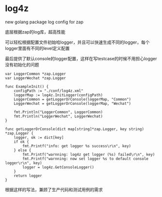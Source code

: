 # log4z
new golang package log config for zap

底层根据zap的log库，超高性能

可以轻松根据配置文件初始哈logger，并且可以快速生成不同的logger，每个logger里面有不同的level定义配置

最后提供了默认console的logger配置，这样在写testcase的时候不用担心logger没有初始化的问题
    
        
        
    var LoggerCommon *zap.Logger
    var LoggerWechat *zap.Logger
    
    func ExampleInit() {        
        configPath := "./conf/log4z.xml"
        loggerMap := log4z.InitLogger(configPath)
        LoggerCommon = getLoggerOrConsole(loggerMap, "Common")
        LoggerWechat = getLoggerOrConsole(loggerMap, "Wechat")
    
        fmt.Println("LoggerCommon", LoggerCommon)
        fmt.Println("LoggerWechat", LoggerWechat)
    }
    
    func getLoggerOrConsole(dict map[string]*zap.Logger, key string) *zap.Logger {
        logger, ok := dict[key]
        if ok {
            fmt.Printf("info: get logger %s success\r\n", key)
        } else {
            fmt.Printf("warnning: log4z get logger (%s) failed\r\n", key)
            fmt.Printf("warnning: now set logger %s to default console logger\r\n", key)
            logger = log4z.GetConsoleLogger()
        }
        return logger
    }

根据这样的写法，兼顾了生产代码和测试用例的需求